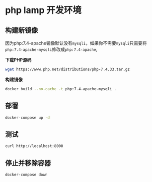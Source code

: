 # php lamp 开发环境

## **构建新镜像**

因为php:7.4-apache镜像默认没有`mysqli`，如果你不需要`mysqli`只需要将`php:7.4-apache-mysqli`修改成`php:7.4-apache`,

**下载PHP源码**

```bash
wget https://www.php.net/distributions/php-7.4.33.tar.gz
```
**构建镜像**

```bash
docker build --no-cache -t php:7.4-apache-mysqli .
```
## **部署**

```bash
docker-compose up -d
```

## **测试**

```bash
curl http://localhost:8000
```

## **停止并移除容器**

```bash
docker-compose down
```